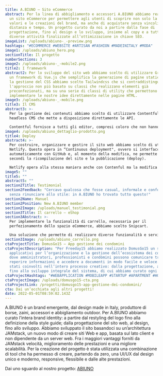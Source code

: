 ```yaml
---
title: A.BIUNO – Sito eCommerce
abstract: Per la linea di abbigliamento e accessori A.BIUNO abbiamo realizzato
  un sito eCommerce per permettere agli utenti di scoprire non solo la storia, i
  valori e le creazioni del brand, ma anche di acquistare senza vincoli di
  distanza e tempo. Un progetto curato da noi a partire dalla fase di
  progettazione, fino al design e lo sviluppo, insieme al copy e a tutte le
  diverse attività finalizzate all’ottimizzazione in chiave SEO.
imageList: /uploads/abiuno-_-preview.png
hashtags: "#ECOMMERCE #WEBSITE #ARTISAN #FASHION #MADEINITALY #MODA"
image1: /uploads/abiuno_hero.png
sectionTitle: Il progetto
numberSections: 3
image2: /uploads/abiuno-_-mobile2.png
title2: I framework
abstract2: Per lo sviluppo del sito web abbiamo scelto di utilizzare Gridsome,
  un framework di Vue.js che semplifica la generazione di pagine statiche. Per
  la gestione del CSS abbiamo scelto Tailwindcss che si contraddistingue per
  l'approccio non più basato su classi che realizzano elementi già
  preconfezionati, ma su una serie di classi di utility che permettono di
  implementare le nostre idee direttamente nelle pagine HTML.
image3: /uploads/abiuno-_-mobile.png
title3: Il CMS
abstract3: >-
  Per la gestione dei contenuti abbiamo scelto di utilizzare Contentful, un
  headless CMS che mette a disposizione direttamente le API. 

  Contentful fornisce a tutti gli editor, compresi coloro che non hanno particolare dimestichezza con i codici, la possibilità di gestire in modo interattivo un’interfaccia di modifica intuitiva e facile da utilizzare.
image4: /uploads/abiuno_dettaglio-prodotto.png
title4: Deploy
abstract4: >-
  Per costruire, organizzare e gestire il sito web abbiamo scelto di utilizzare
  Netlify. Questo opera in “Continuous deployment", ovvero si interfaccia
  automaticamente con GitHub e, al momento della modifica, ne permette in pochi
  secondi la ricompilazione del sito e la pubblicazione (deploy). 

  Netlify opera alla stessa maniera anche con Contenful ma la modifica in questo caso non avviene su GitHub ma direttamente su Contentful.
image5: ""
title5: ""
abstract5: ""
section2Title: Testimonial
section2Feedback: "Cercavo qualcosa che fosse casual, informale e confortevole
  senza rinunciare allo stile: in A.BIUNO ho trovato tutto questo!"
section2Name: Manuel
section2Position: New A.BIUNO member
section2Image: /uploads/manuel_testimonial.png
section3Title: Il carrello – eShop
section3Abstract: >-
  Per implementare la funzionalità di carrello, necessaria per il
  perfezionamento dello spazio eCommerce, abbiamo scelto Snipcart. 

  Una soluzione che permette di realizzare diverse funzionalità e servizi come: dashboard per commercianti e clienti, gateway di pagamento, gestione dell'inventario, fatturazione; ma anche, creazione di cataloghi prodotti, codici promozionali e coupon. I vari strumenti di personalizzazione che utilizzano HTML e CSS Markup ci hanno permesso di creare una soluzione custom sulle esigenze del cliente.
section3Image: /uploads/abiuno_carrello.png
ctaProjectTitle: DomusGo15 – App gestione dei condomini
ctaProjectDescription: "Per Freeday15 abbiamo realizzato DomusGo15 un sistema di
  applicativi per l’organizzazione e la gestione dell’ecosistema dei condomìni
  dove amministratori, professionisti e condòmini possono comunicare tra loro,
  reperire informazioni e accedere a documenti in modo facile e veloce. Siamo
  stati coinvolti nell’intero processo creativo: dalla progettazione, al design,
  fino allo sviluppo integrale del sistema, di cui abbiamo curato ogni aspetto."
ctaProjectHashtags: "#WEBAPPLICATION #MOBILEAPP #STARTUP #APARTMENT #HOUSE #COMMUNITY "
ctaProjectImage: /uploads/domusgo15-cta.png
ctaProjectLink: /progetti/domusgo15-app-gestione-dei-condomini/
cta: Dai un’occhiata agli altri progetti!
date: 2022-05-01T08:59:02.143Z
---
```

A.BIUNO è un brand emergente, dal design made in Italy, produttore di borse, zaini, accessori e abbigliamento outdoor. Per A.BIUNO abbiamo curato l’intera brand identity: a partire dal restyling del logo fino alla definizione della style guide; dalla progettazione del sito web, al design, fino allo sviluppo. 
Abbiamo sviluppato il sito basandoci su un’architettura JAMstack, un nuovo modo di creare siti Web e app, basata sul lato client e non dipendente da un server web. Fra i maggiori vantaggi forniti da JAMstack velocità, miglioramento delle prestazioni e una migliore scalabilità.
Per la creazione del progetto è stata utilizzata una combinazione di tool che ha permesso di creare, partendo da zero, una UI/UX dal design unico e moderno, responsive, flessibile e dalle alte prestazioni.

Dai uno sguardo al nostro progetto: [ABIUNO](https://www.abiuno.com/)